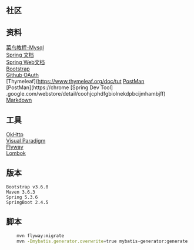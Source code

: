 ## 社区

## 资料
[菜鸟教程-Mysql](https://www.runoob.com/mysql/mysql-tutorial.html)  
[Spring 文档](https://spring.io/guides)  
[Spring Web文档](https://spring.io/guides/serving-web-content/)  
[Bootstrap](https://v4.bootcss.com/docs/getting-started/)  
[Github OAuth](https://docs.github.com/en/developers/apps/creating-an-oauth-app)  
[Thymeleaf](https://www.thymeleaf.org/doc/tut
[PostMan](https://chromeorials/3.0/usingthymeleaf.html)  
[PostMan](https://chrome
[Spring Dev Tool]  .google.com/webstore/detail/coohjcphdfgbiolnekdpbcijmhambjff)  
[Markdown](https://pandao.github.io/editor.md/)
## 工具
[OkHttp](https://square.github.io/okhttp/)  
[Visual Paradigm](http://www.visual-paradigm.com/)   
[Flyway](https://flywaydb.org/)  
[Lombok](https://projectlombok.org/)  
## 版本
    Bootstrap v3.6.0
    Maven 3.6.3
    Spring 5.3.6
    SpringBoot 2.4.5
## 脚本
```bash
    mvn flyway:migrate
    mvn -Dmybatis.generator.overwrite=true mybatis-generator:generate
```